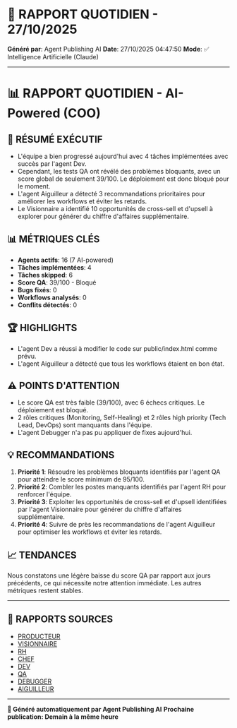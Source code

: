# 📰 RAPPORT QUOTIDIEN - 27/10/2025

**Généré par**: Agent Publishing AI
**Date**: 27/10/2025 04:47:50
**Mode**: ✅ Intelligence Artificielle (Claude)

---

# 📊 RAPPORT QUOTIDIEN - AI-Powered (COO)

## 🎯 RÉSUMÉ EXÉCUTIF

- L'équipe a bien progressé aujourd'hui avec 4 tâches implémentées avec succès par l'agent Dev.
- Cependant, les tests QA ont révélé des problèmes bloquants, avec un score global de seulement 39/100. Le déploiement est donc bloqué pour le moment.
- L'agent Aiguilleur a détecté 3 recommandations prioritaires pour améliorer les workflows et éviter les retards.
- Le Visionnaire a identifié 10 opportunités de cross-sell et d'upsell à explorer pour générer du chiffre d'affaires supplémentaire.

## 📊 MÉTRIQUES CLÉS

- **Agents actifs**: 16 (7 AI-powered)
- **Tâches implémentées**: 4
- **Tâches skipped**: 6
- **Score QA**: 39/100 - Bloqué 
- **Bugs fixés**: 0
- **Workflows analysés**: 0
- **Conflits détectés**: 0

## 🏆 HIGHLIGHTS

- L'agent Dev a réussi à modifier le code sur public/index.html comme prévu.
- L'agent Aiguilleur a détecté que tous les workflows étaient en bon état.

## ⚠️ POINTS D'ATTENTION

- Le score QA est très faible (39/100), avec 6 échecs critiques. Le déploiement est bloqué.
- 2 rôles critiques (Monitoring, Self-Healing) et 2 rôles high priority (Tech Lead, DevOps) sont manquants dans l'équipe.
- L'agent Debugger n'a pas pu appliquer de fixes aujourd'hui.

## 💡 RECOMMANDATIONS

1. **Priorité 1**: Résoudre les problèmes bloquants identifiés par l'agent QA pour atteindre le score minimum de 95/100.
2. **Priorité 2**: Combler les postes manquants identifiés par l'agent RH pour renforcer l'équipe.
3. **Priorité 3**: Exploiter les opportunités de cross-sell et d'upsell identifiées par l'agent Visionnaire pour générer du chiffre d'affaires supplémentaire.
4. **Priorité 4**: Suivre de près les recommandations de l'agent Aiguilleur pour optimiser les workflows et éviter les retards.

## 📈 TENDANCES

Nous constatons une légère baisse du score QA par rapport aux jours précédents, ce qui nécessite notre attention immédiate. Les autres métriques restent stables.

---

## 📎 RAPPORTS SOURCES

- [PRODUCTEUR](RAPPORT-AGENT-PRODUCTEUR-AI.md)
- [VISIONNAIRE](RAPPORT-AGENT-VISIONNAIRE-AI.md)
- [RH](RAPPORT-AGENT-RH-AI.md)
- [CHEF](RAPPORT-AGENT-CHEF-AI.md)
- [DEV](RAPPORT-AGENT-DEV.md)
- [QA](RAPPORT-AGENT-QA.md)
- [DEBUGGER](RAPPORT-AGENT-DEBUGGER.md)
- [AIGUILLEUR](RAPPORT-AGENT-AIGUILLEUR-AI.md)

---

**🤖 Généré automatiquement par Agent Publishing AI**
**Prochaine publication: Demain à la même heure**
